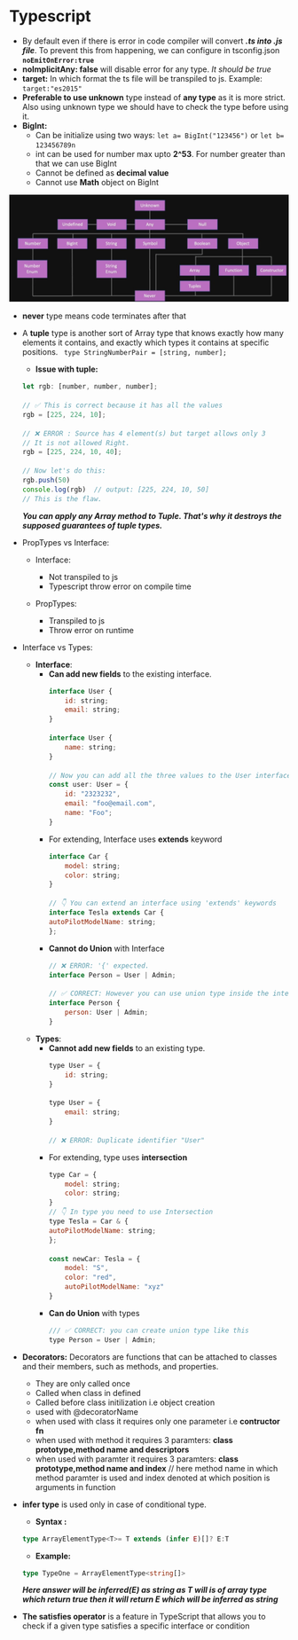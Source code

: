 # Typescript

- By default even if there is error in code compiler will convert ***.ts into .js file***. To prevent this from happening, we can configure in tsconfig.json **```noEmitOnError:true```**
- **noImplicitAny: false** will disable error for any type. *It should be true*
- **target:** In which format the ts file will be transpiled to js. Example: ```target:"es2015"```
- **Preferable to use unknown** type instead of **any type** as it is more strict.
Also using unknown type we should have to check the type before using it.
- **BigInt:**
    - Can be initialize using two ways: ```let a= BigInt("123456")``` or ```let b= 123456789n```
    - int can be used for number max upto **2^53**. For number greater than that we can use BigInt
    - Cannot be defined as **decimal value**
    - Cannot use **Math** object on BigInt


![Typescript image](./typescriptTypes.jpeg) 

- **never** type means code terminates after that    
- A **tuple** type is another sort of Array type that knows exactly how many elements it contains, and exactly which types it contains at specific positions.
    ``` type StringNumberPair = [string, number];```<br>
    - **Issue with tuple:**
    ```js
    let rgb: [number, number, number];

    // ✅ This is correct because it has all the values
    rgb = [225, 224, 10];

    // ❌ ERROR : Source has 4 element(s) but target allows only 3
    // It is not allowed Right.
    rgb = [225, 224, 10, 40];   

    // Now let's do this:
    rgb.push(50)
    console.log(rgb)  // output: [225, 224, 10, 50]
    // This is the flaw.
    ```
    ***You can apply any Array method to Tuple. That's why it destroys the supposed guarantees of tuple types.***
    

- PropTypes vs Interface:
    - Interface:
        - Not transpiled to js
        - Typescript throw error on compile time

    - PropTypes:
        - Transpiled to js
        - Throw error on runtime   

- Interface vs Types:
    - **Interface**:
        - **Can add new fields** to the existing interface.<br/>
            ```js
            interface User {
                id: string;    
                email: string;
            }

            interface User {
                name: string;
            }

            // Now you can add all the three values to the User interface
            const user: User = {
                id: "2323232",
                email: "foo@email.com",
                name: "Foo";
            }
            ```
        - For extending, Interface uses **extends** keyword
            ```js
            interface Car {
                model: string;
                color: string;
            }

            // 👇 You can extend an interface using 'extends' keywords
            interface Tesla extends Car {
            autoPilotModelName: string;
            };
            ```
        - **Cannot do Union** with Interface 
            ```js
            // ❌ ERROR: '{' expected.
            interface Person = User | Admin; 
            
            // ✅ CORRECT: However you can use union type inside the interface
            interface Person {
                person: User | Admin;
            }
            ```
    - **Types**:
        - **Cannot add new fields** to an existing type.<br/>
            ```javascript
            type User = {
                id: string;
            }

            type User = {
                email: string;
            }

            // ❌ ERROR: Duplicate identifier "User"
            ```
        - For extending, type uses **intersection**
            ```js
           type Car = {
                model: string;
                color: string;
            }
            // 👇 In type you need to use Intersection
            type Tesla = Car & {
            autoPilotModelName: string;
            };

            const newCar: Tesla = {
                model: "S",
                color: "red",
                autoPilotModelName: "xyz"
            }
            ```
        - **Can do Union** with types 
            ```js
            /// ✅ CORRECT: you can create union type like this
            type Person = User | Admin;
            ```       

- **Decorators:** Decorators are functions that can be attached to classes and their members, such as methods, and properties.
    - They are only called once
    - Called when class in defined
    - Called before class initilization i.e object creation
    - used with @decoratorName   
    - when used with class it requires only one parameter i.e **contructor fn**
    - when used with method it requires 3 paramters: **class prototype,method name and descriptors**
    - when used with paramter it requires 3 paramters: **class prototype,method name and index** // here method name in which method paramter is used and index denoted at which position is arguments in function       

- **infer type** is used only in case of conditional type.
    - **Syntax :**  
    ```ts 
    type ArrayElementType<T>= T extends (infer E)[]? E:T 
    ```      
    - **Example:**  
    ```ts 
    type TypeOne = ArrayElementType<string[]> 
    ```   
    ***Here answer will be inferred(E) as string as T will is of array type which return true then it will return E which will be inferred as string***

- **The satisfies operator** is a feature in TypeScript that allows you to check if a given type satisfies a specific interface or condition    
              


          